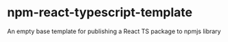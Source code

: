 # npm-react-typescript-template
An empty base template for publishing a React TS package to npmjs library
